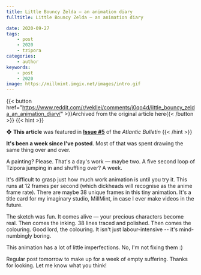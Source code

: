 ```yaml
---
title: Little Bouncy Zelda — an animation diary
fulltitle: Little Bouncy Zelda — an animation diary

date: 2020-09-27
tags:
    - post
    - 2020
    - tzipora
categories:
    - author
keywords:
    - post
    - 2020
image: https://millmint.imgix.net/images/intro.gif
---
```

{{< button href="https://www.reddit.com/r/vekllei/comments/j0qo4d/little_bouncy_zelda_an_animation_diary/" >}}Archived from the original article here{{< /button >}}
{{< hint >}}

❖ **This article** was featured in [**Issue #5**](/newsdesk/bulletin/2020/5) of the *Atlantic Bulletin*
{{< /hint >}}

**It's been a week since I've posted**. Most of that was spent drawing the same thing over and over.

A painting? Please. That's a day's work — maybe two. A five second loop of Tzipora jumping in and shuffling over? A week.

It's difficult to grasp just how much work animation is until you try it. This runs at 12 frames per second (which dickheads will recognise as the anime frame rate). There are maybe 38 unique frames in this tiny animation. It's a title card for my imaginary studio, MillMint, in case I ever make videos in the future.

The sketch was fun. It comes alive — your precious characters become real. Then comes the inking. 38 lines traced and polished. Then comes the colouring. Good lord, the colouring. It isn't just labour-intensive -- it's mind-numbingly boring.

This animation has a lot of little imperfections. No, I'm not fixing them :)

Regular post tomorrow to make up for a week of empty suffering. Thanks for looking. Let me know what you think!
